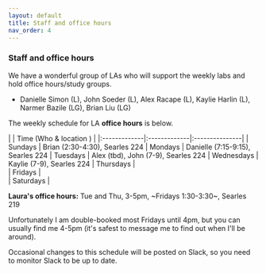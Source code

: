 ```yaml
---
layout: default 
title: Staff and office hours 
nav_order: 4
---
```



### Staff and office hours



We have a wonderful group of LAs who will support the weekly labs and hold office hours/study groups.  
 
- Danielle Simon	(L), John Soeder	(L), Alex Racape	(L), Kaylie Harlin	(L), Narmer Bazile (LG), Brian Liu	(LG)




The weekly schedule for LA **office hours**  is below. 


|              |   Time  (Who & location )  |
|:-------------|:-------------|:---------------|
| Sundays      |  Brian (2:30-4:30), Searles 224
| Mondays      |  Danielle (7:15-9:15), Searles 224
| Tuesdays     |  Alex (tbd), John (7-9), Searles 224
| Wednesdays   |  Kaylie (7-9), Searles 224
| Thursdays    |  
| Fridays      |  
| Saturdays    |  


__Laura's office hours:__ Tue and Thu, 3-5pm,  ~Fridays 1:30-3:30~,  Searles 219

Unfortunately I am double-booked most Fridays until 4pm, but you can usually find me 4-5pm (it's safest to message me to find out when I'll be around).

Occasional changes to this schedule  will be posted on Slack, so you need to monitor Slack to be up to date. 
